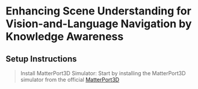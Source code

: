 Enhancing Scene Understanding for Vision-and-Language Navigation by Knowledge Awareness
=

Setup Instructions
-
>Install MatterPort3D Simulator: Start by installing the MatterPort3D simulator from the official [MatterPort3D](https://github.com/peteanderson80/Matterport3DSimulator)
